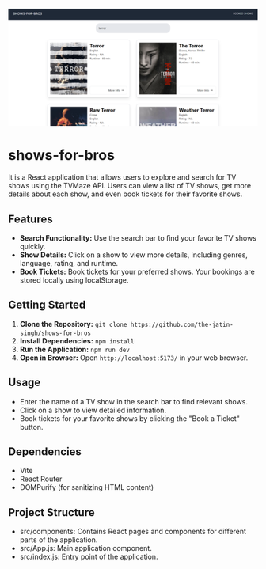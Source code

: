 ![Screenshot](./screenshot.png)

# shows-for-bros

It is a React application that allows users to explore and search for TV shows using the TVMaze API. Users can view a list of TV shows, get more details about each show, and even book tickets for their favorite shows.

## Features

- **Search Functionality:** Use the search bar to find your favorite TV shows quickly.
- **Show Details:** Click on a show to view more details, including genres, language, rating, and runtime.
- **Book Tickets:** Book tickets for your preferred shows. Your bookings are stored locally using localStorage.

## Getting Started

1. **Clone the Repository:**
   ```git clone https://github.com/the-jatin-singh/shows-for-bros```
2. **Install Dependencies:**
   ```npm install```
3. **Run the Application:**
   ```npm run dev```
4. **Open in Browser:**
   Open ```http://localhost:5173/``` in your web browser.

## Usage
- Enter the name of a TV show in the search bar to find relevant shows.
- Click on a show to view detailed information.
- Book tickets for your favorite shows by clicking the "Book a Ticket" button.

## Dependencies
- Vite
- React Router
- DOMPurify (for sanitizing HTML content)

## Project Structure
- src/components: Contains React pages and components for different parts of the application.
- src/App.js: Main application component.
- src/index.js: Entry point of the application.
